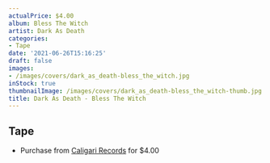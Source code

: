 ```yaml
---
actualPrice: $4.00
album: Bless The Witch
artist: Dark As Death
categories:
- Tape
date: '2021-06-26T15:16:25'
draft: false
images:
- /images/covers/dark_as_death-bless_the_witch.jpg
inStock: true
thumbnailImage: /images/covers/dark_as_death-bless_the_witch-thumb.jpg
title: Dark As Death - Bless The Witch
---
```


## Tape
* Purchase from [Caligari Records](https://caligarirecords.storenvy.com/products/27438411-dark-as-death-bless-the-witch) for $4.00
